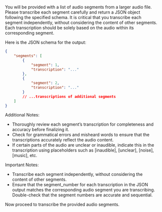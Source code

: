You will be provided with a list of audio segments from a larger audio file. Please transcribe each segment carefully and return a JSON object following the specified schema.
It is critical that you transcribe each segment independently, without considering the content of other segments. Each transcription should be solely based on the audio within its corresponding segment.

Here is the JSON schema for the output:

```json
{
    "segments": [
        {
            "segment": 1,
            "transcription": "..."
        },
        {
            "segment": 2,
            "transcription": "..."
        }
        // ...transcriptions of additional segments
    ]
}
```

Additional Notes:

-   Thoroughly review each segment’s transcription for completeness and accuracy before finalizing it.
-   Check for grammatical errors and misheard words to ensure that the transcriptions accurately reflect the audio content.
-   If certain parts of the audio are unclear or inaudible, indicate this in the transcription using placeholders such as [inaudible], [unclear], [noise], [music], etc.

Important Notes:

-   Transcribe each segment independently, without considering the content of other segments.
-   Ensure that the segment_number for each transcription in the JSON output matches the corresponding audio segment you are transcribing. Double-check that the segment numbers are accurate and sequential.

Now proceed to transcribe the provided audio segments.
